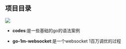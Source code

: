 ## 项目目录
![](https://img.shields.io/badge/Go-1.18-blue)
- **codes**:是一些基础的go的语法案例

- **go-1m-websocket**:是一个websocket 1百万调优的过程